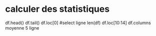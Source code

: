 <h1>calculer des statistiques</h1>
df.head()
df.tail()
df.loc[0] #select ligne
len(df)
df.loc[10:14]
df.columns
moyenne
5 ligne